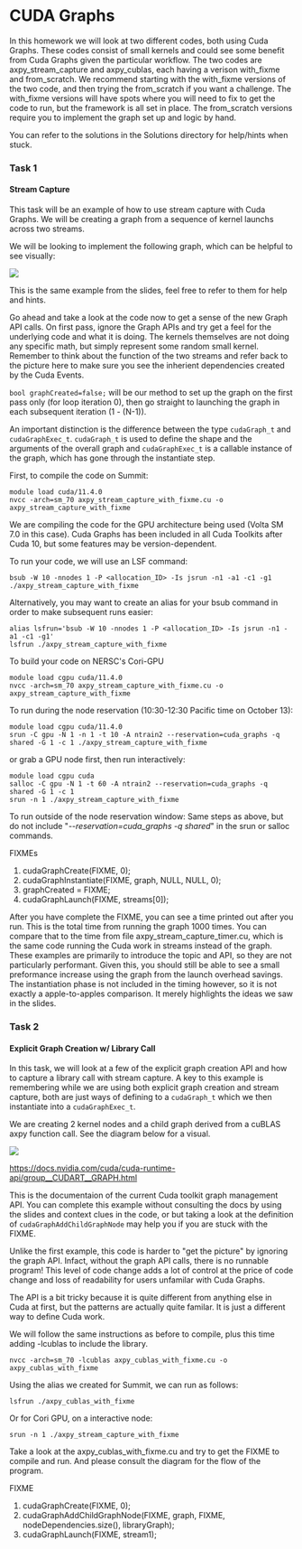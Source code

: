 # CUDA Graphs

In this homework we will look at two different codes, both using Cuda Graphs. These codes consist of small kernels and could see some benefit from Cuda Graphs given the particular workflow. The two codes are axpy_stream_capture and axpy_cublas, each having a verison with_fixme and from_scratch. We recommend starting with the with_fixme versions of the two code, and then trying the from_scratch if you want a challenge. The with_fixme versions will have spots where you will need to fix to get the code to run, but the framework is all set in place. The from_scratch versions require you to implement the graph set up and logic by hand.

You can refer to the solutions in the Solutions directory for help/hints when stuck.

### Task 1
#### Stream Capture
This task will be an example of how to use stream capture with Cuda Graphs. We will be creating a graph from a sequence of kernel launchs across two streams.

We will be looking to implement the following graph, which can be helpful to see visually:

![](graph_stream_capture.png)

This is the same example from the slides, feel free to refer to them for help and hints.

Go ahead and take a look at the code now to get a sense of the new Graph API calls. On first pass, ignore the Graph APIs and try get a feel for the underlying code and what it is doing. The kernels themselves are not doing any specific math, but simply represent some random small kernel. Remember to think about the function of the two streams and refer back to the picture here to make sure you see the inherient dependencies created by the Cuda Events.

`bool graphCreated=false;` will be our method to set up the graph on the first pass only (for loop iteration 0), then go straight to launching the graph in each subsequent iteration (1 - (N-1)).

An important distinction is the difference between the type `cudaGraph_t` and `cudaGraphExec_t`. `cudaGraph_t` is used to define the shape and the arguments of the overall graph and `cudaGraphExec_t` is a callable instance of the graph, which has gone through the instantiate step.

First, to compile the code on Summit:

```
module load cuda/11.4.0
nvcc -arch=sm_70 axpy_stream_capture_with_fixme.cu -o axpy_stream_capture_with_fixme
```

We are compiling the code for the GPU architecture being used (Volta SM 7.0 in this case). Cuda Graphs has been included in all Cuda Toolkits after Cuda 10, but some features may be version-dependent.

To run your code, we will use an LSF command:

```
bsub -W 10 -nnodes 1 -P <allocation_ID> -Is jsrun -n1 -a1 -c1 -g1 ./axpy_stream_capture_with_fixme
```

Alternatively, you may want to create an alias for your bsub command in order to make subsequent runs easier:

```
alias lsfrun='bsub -W 10 -nnodes 1 -P <allocation_ID> -Is jsrun -n1 -a1 -c1 -g1'
lsfrun ./axpy_stream_capture_with_fixme
```

To build your code on NERSC's Cori-GPU

```
module load cgpu cuda/11.4.0
nvcc -arch=sm_70 axpy_stream_capture_with_fixme.cu -o axpy_stream_capture_with_fixme
```

To run during the node reservation (10:30-12:30 Pacific time on October 13):
```
module load cgpu cuda/11.4.0
srun -C gpu -N 1 -n 1 -t 10 -A ntrain2 --reservation=cuda_graphs -q shared -G 1 -c 1 ./axpy_stream_capture_with_fixme
```

or grab a GPU node first, then run interactively:
```
module load cgpu cuda
salloc -C gpu -N 1 -t 60 -A ntrain2 --reservation=cuda_graphs -q shared -G 1 -c 1
srun -n 1 ./axpy_stream_capture_with_fixme
```

To run outside of the node reservation window:
Same steps as above, but do not include "*--reservation=cuda_graphs -q shared*" in the srun or salloc commands.

FIXMEs
1. cudaGraphCreate(FIXME, 0);
2. cudaGraphInstantiate(FIXME, graph, NULL, NULL, 0);
3. graphCreated = FIXME;
4. cudaGraphLaunch(FIXME, streams[0]);

After you have complete the FIXME, you can see a time printed out after you run. This is the total time from running the graph 1000 times. You can compare that to the time from file axpy_stream_capture_timer.cu, which is the same code running the Cuda work in streams instead of the graph. These examples are primarily to introduce the topic and API, so they are not particularly performant. Given this, you should still be able to see a small preformance increase using the graph from the launch overhead savings. The instantiation phase is not included in the timing however, so it is not exactly a apple-to-apples comparison. It merely highlights the ideas we saw in the slides.


### Task 2
#### Explicit Graph Creation w/ Library Call
In this task, we will look at a few of the explicit graph creation API and how to capture a library call with stream capture. A key to this example is remembering while we are using both explicit graph creation and stream capture, both are just ways of defining to a `cudaGraph_t` which we then instantiate into a `cudaGraphExec_t`.

We are creating 2 kernel nodes and a child graph derived from a cuBLAS axpy function call. See the diagram below for a visual.

![](graph_with_library_call.png)

https://docs.nvidia.com/cuda/cuda-runtime-api/group__CUDART__GRAPH.html

This is the documentaion of the current Cuda toolkit graph management API. You can complete this example without consulting the docs by using the slides and context clues in the code, or but taking a look at the definition of `cudaGraphAddChildGraphNode` may help you if you are stuck with the FIXME.

Unlike the first example, this code is harder to "get the picture" by ignoring the graph API. Infact, without the graph API calls, there is no runnable program! This level of code change adds a lot of control at the price of code change and loss of readability for users unfamilar with Cuda Graphs.

The API is a bit tricky because it is quite different from anything else in Cuda at first, but the patterns are actually quite familar. It is just a different way to define Cuda work.

We will follow the same instructions as before to compile, plus this time adding -lcublas to include the library.

```
nvcc -arch=sm_70 -lcublas axpy_cublas_with_fixme.cu -o axpy_cublas_with_fixme
```

Using the alias we created for Summit, we can run as follows:

```
lsfrun ./axpy_cublas_with_fixme
```

Or for Cori GPU, on a interactive node:

```
srun -n 1 ./axpy_stream_capture_with_fixme
```

Take a look at the axpy_cublas_with_fixme.cu and try to get the FIXME to compile and run. And please consult the diagram for the flow of the program.


FIXME
1. cudaGraphCreate(FIXME, 0);
2. cudaGraphAddChildGraphNode(FIXME, graph, FIXME, nodeDependencies.size(), libraryGraph);
3. cudaGraphLaunch(FIXME, stream1);
